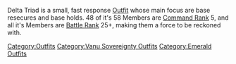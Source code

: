Delta Triad is a small, fast response [Outfit](Outfit "wikilink") whose
main focus are base resecures and base holds. 48 of it's 58 Members are
[Command Rank](Command_Rank "wikilink") 5, and all it's Members are
[Battle Rank](Battle_Rank "wikilink") 25+, making them a force to be
reckoned with.

[Category:Outfits](Category:Outfits "wikilink") [Category:Vanu
Sovereignty Outfits](Category:Vanu_Sovereignty_Outfits "wikilink")
[Category:Emerald Outfits](Category:Emerald_Outfits "wikilink")